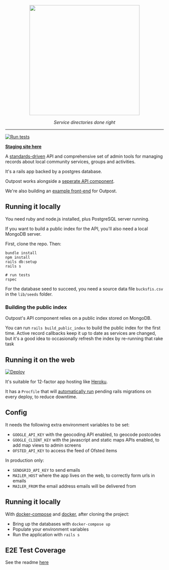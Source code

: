 <p align="center">
    <a href="https://outpost-staging.herokuapp.com/">
        <img src="https://github.com/wearefuturegov/outpost/blob/master/app/assets/images/outpost.png?raw=true" width="350px" />               
    </a>
</p>
  
<p align="center">
    <em>Service directories done right</em>         
</p>

---

[![Run tests](https://github.com/wearefuturegov/outpost/workflows/Run%20tests/badge.svg)](/wearefuturegov/outpost/actions)

**[Staging site here](https://outpost-staging.herokuapp.com/)**

A [standards-driven](https://opencommunity.org.uk/) API and comprehensive set of admin tools for managing records about local community services, groups and activities.

It's a rails app backed by a postgres database.

Outpost works alongside a [seperate API component](https://github.com/wearefuturegov/outpost-api-service/).

We're also building an [example front-end](https://github.com/wearefuturegov/scout-x) for Outpost.

## Running it locally

You need ruby and node.js installed, plus PostgreSQL server running.

If you want to build a public index for the API, you'll also need a local MongoDB server.

First, clone the repo. Then:

```
bundle install
npm install
rails db:setup
rails s

# run tests
rspec
```

For the database seed to succeed, you need a source data file `bucksfis.csv` in the `lib/seeds` folder.

### Building the public index

Outpost's API component relies on a public index stored on MongoDB.

You can run `rails build_public_index` to build the public index for the first time. Active record callbacks keep it up to date as services are changed, but it's a good idea to occasionally refresh the index by re-running that rake task

## Running it on the web

[![Deploy](https://www.herokucdn.com/deploy/button.svg)](
https://heroku.com/deploy)

It's suitable for 12-factor app hosting like [Heroku](http://heroku.com).

It has a `Procfile` that will [automatically run](https://devcenter.heroku.com/articles/release-phase) pending rails migrations on every deploy, to reduce downtime.

## Config

It needs the following extra environment variables to be set:

- `GOOGLE_API_KEY` with the geocoding API enabled, to geocode postcodes
- `GOOGLE_CLIENT_KEY` with the javascript and static maps APIs enabled, to add map views to admin screens
- `OFSTED_API_KEY` to access the feed of Ofsted items

In production only:

- `SENDGRID_API_KEY` to send emails
- `MAILER_HOST` where the app lives on the web, to correctly form urls in emails
- `MAILER_FROM` the email address emails will be delivered from

## Running it locally

With [docker-compose](https://docs.docker.com/compose/) and [docker](https://www.docker.com/), after cloning the project:

- Bring up the databases with `docker-compose up`
- Populate your environment variables
- Run the application with `rails s`

## E2E Test Coverage
See the readme [here](https://github.com/wearefuturegov/outpost/tree/master/features)